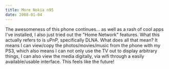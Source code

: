 ```yaml
---
title: More Nokia n95
date: 2008-01-04
---
```


The awesomeness of this phone continues... as well as a rash of cool apps I've installed, I also just tried out the "Home Network" features. What this actually refers to is uPnP, specifically DLNA.
What does all that mean? It means I can view/copy the photos/movies/music from the phone with my PS3, which also means I can not only use the TV out to display arbitrary things, I can also view the media digitally, via wifi through a easily available/usable interface.
This feels like the future!
